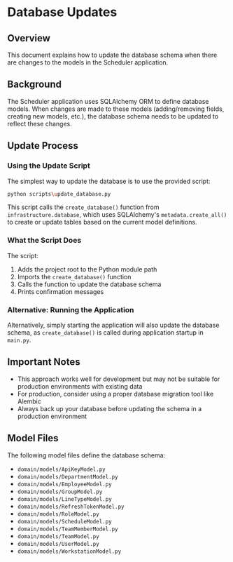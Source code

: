 # Database Updates

## Overview

This document explains how to update the database schema when there are changes to the models in the Scheduler application.

## Background

The Scheduler application uses SQLAlchemy ORM to define database models. When changes are made to these models (adding/removing fields, creating new models, etc.), the database schema needs to be updated to reflect these changes.

## Update Process

### Using the Update Script

The simplest way to update the database is to use the provided script:

```bash
python scripts\update_database.py
```

This script calls the `create_database()` function from `infrastructure.database`, which uses SQLAlchemy's `metadata.create_all()` to create or update tables based on the current model definitions.

### What the Script Does

The script:
1. Adds the project root to the Python module path
2. Imports the `create_database()` function
3. Calls the function to update the database schema
4. Prints confirmation messages

### Alternative: Running the Application

Alternatively, simply starting the application will also update the database schema, as `create_database()` is called during application startup in `main.py`.

## Important Notes

- This approach works well for development but may not be suitable for production environments with existing data
- For production, consider using a proper database migration tool like Alembic
- Always back up your database before updating the schema in a production environment

## Model Files

The following model files define the database schema:

- `domain/models/ApiKeyModel.py`
- `domain/models/DepartmentModel.py`
- `domain/models/EmployeeModel.py`
- `domain/models/GroupModel.py`
- `domain/models/LineTypeModel.py`
- `domain/models/RefreshTokenModel.py`
- `domain/models/RoleModel.py`
- `domain/models/ScheduleModel.py`
- `domain/models/TeamMemberModel.py`
- `domain/models/TeamModel.py`
- `domain/models/UserModel.py`
- `domain/models/WorkstationModel.py`